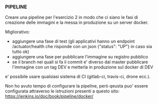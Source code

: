 ### PIPELINE
Creare una pipeline per l'esercizio 2 in modo che ci siano le fasi di creazione delle immagini e la messa in produzione su un server docker.

Migliorativo:
- aggiungere una fase di test (gli applicativi hanno un endpoint /actuator/health che risponde con un json {"status": "UP"} in caso sia tutto ok)
- aggiungere una fase per pubblicare l'immagine su registro pubblico
- se il branch nei quali si fa il commit e' diverso dal master pubblicare l'immagine con un tag DEV e metterla in produzione sul docker di DEV

e' possibile usare qualsiasi sistema di CI (gitlab-ci, travis-ci, drone ecc.).


Non ho avuto tempo di configurare la pipeline, però qeusta puo' essere configurata attraverso le istruzioni presenti a questo sito:  https://jenkins.io/doc/book/pipeline/docker/  
